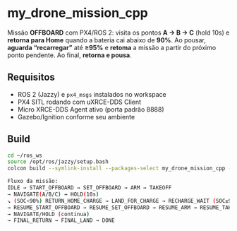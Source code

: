# my_drone_mission_cpp

Missão **OFFBOARD** com PX4/ROS 2: visita os pontos **A → B → C** (hold 10s) e **retorna para Home** quando a bateria cai abaixo de **90%**. Ao pousar, **aguarda “recarregar”** até **≥95%** e **retoma** a missão a partir do próximo ponto pendente. Ao final, **retorna e pousa**.

## Requisitos

- ROS 2 (Jazzy) e `px4_msgs` instalados no workspace
- PX4 SITL rodando com uXRCE-DDS Client
- Micro XRCE-DDS Agent ativo (porta padrão 8888)
- Gazebo/Ignition conforme seu ambiente

## Build

```bash
cd ~/ros_ws
source /opt/ros/jazzy/setup.bash
colcon build --symlink-install --packages-select my_drone_mission_cpp --event-handlers console_direct+
```
```bash
Fluxo da missão:
IDLE → START_OFFBOARD → SET_OFFBOARD → ARM → TAKEOFF
→ NAVIGATE(A/B/C) ↔ HOLD(10s)
↘ (SOC<90%) RETURN_HOME_CHARGE → LAND_FOR_CHARGE → RECHARGE_WAIT (SOC≥95%)
→ RESUME_START_OFFBOARD → RESUME_SET_OFFBOARD → RESUME_ARM → RESUME_TAKEOFF
→ NAVIGATE/HOLD (continua)
→ FINAL_RETURN → FINAL_LAND → DONE
